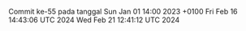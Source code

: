 Commit ke-55 pada tanggal Sun Jan 01 14:00 2023 +0100
Fri Feb 16 14:43:06 UTC 2024
Wed Feb 21 12:41:12 UTC 2024
